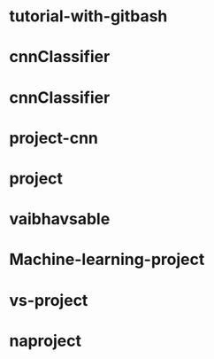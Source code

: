 # tutorial-with-gitbash
# cnnClassifier
# cnnClassifier
# project-cnn
# project
# vaibhavsable
# Machine-learning-project
# vs-project
# naproject
